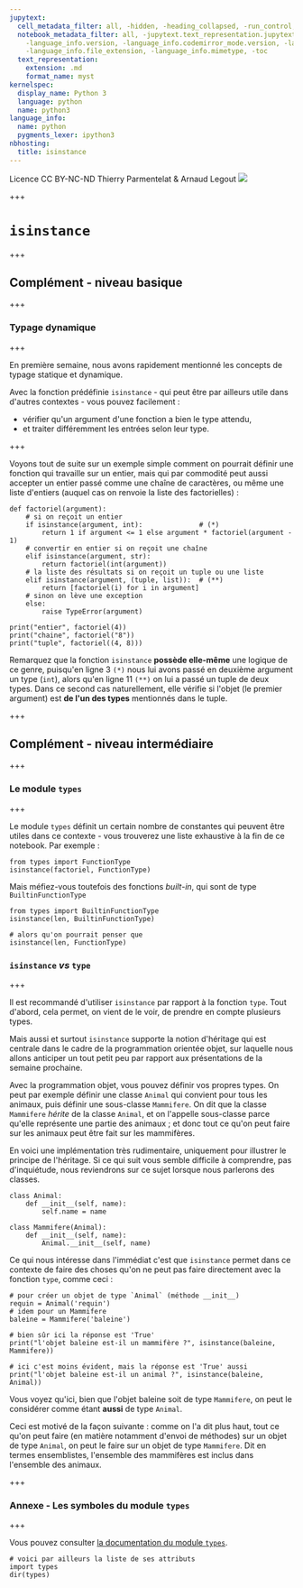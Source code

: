 ```yaml
---
jupytext:
  cell_metadata_filter: all, -hidden, -heading_collapsed, -run_control, -trusted
  notebook_metadata_filter: all, -jupytext.text_representation.jupytext_version, -jupytext.text_representation.format_version,
    -language_info.version, -language_info.codemirror_mode.version, -language_info.codemirror_mode,
    -language_info.file_extension, -language_info.mimetype, -toc
  text_representation:
    extension: .md
    format_name: myst
kernelspec:
  display_name: Python 3
  language: python
  name: python3
language_info:
  name: python
  pygments_lexer: ipython3
nbhosting:
  title: isinstance
---
```


<div class="licence">
<span>Licence CC BY-NC-ND</span>
<span>Thierry Parmentelat &amp; Arnaud Legout</span>
<span><img src="media/both-logos-small-alpha.png" /></span>
</div>

+++

# `isinstance`

+++

## Complément - niveau basique

+++

### Typage dynamique

+++

En première semaine, nous avons rapidement mentionné les concepts de typage statique et dynamique.

Avec la fonction prédéfinie `isinstance` - qui peut être par ailleurs utile dans d'autres contextes - vous pouvez facilement :

 * vérifier qu'un argument d'une fonction a bien le type attendu,
 * et traiter différemment les entrées selon leur type.

+++

Voyons tout de suite sur un exemple simple comment on pourrait définir une fonction qui travaille sur un entier, mais qui par commodité peut aussi accepter un entier passé comme une chaîne de caractères, ou même une liste d'entiers (auquel cas on renvoie la liste des factorielles) :

```{code-cell} ipython3
def factoriel(argument):
    # si on reçoit un entier
    if isinstance(argument, int):              # (*)
        return 1 if argument <= 1 else argument * factoriel(argument - 1)
    # convertir en entier si on reçoit une chaîne
    elif isinstance(argument, str):
        return factoriel(int(argument))
    # la liste des résultats si on reçoit un tuple ou une liste 
    elif isinstance(argument, (tuple, list)):  # (**)
        return [factoriel(i) for i in argument]
    # sinon on lève une exception
    else:
        raise TypeError(argument)
```

```{code-cell} ipython3
print("entier", factoriel(4))
print("chaine", factoriel("8"))
print("tuple", factoriel((4, 8)))
```

Remarquez que la fonction `isinstance` **possède elle-même** une logique de ce genre, puisqu'en ligne 3 `(*)` nous lui avons passé en deuxième argument un type (`int`), alors qu'en ligne 11  `(**)` on lui a passé un tuple de deux types. Dans ce second cas naturellement, elle vérifie si l'objet (le premier argument) est **de l'un des types** mentionnés dans le tuple.

+++

## Complément - niveau intermédiaire

+++

### Le module `types`

+++

Le module `types` définit un certain nombre de constantes qui peuvent être utiles dans ce contexte - vous trouverez une liste exhaustive à la fin de ce notebook. Par exemple :

```{code-cell} ipython3
from types import FunctionType
isinstance(factoriel, FunctionType)
```

Mais méfiez-vous toutefois des fonctions *built-in*, qui sont de type `BuiltinFunctionType`

```{code-cell} ipython3
from types import BuiltinFunctionType
isinstance(len, BuiltinFunctionType)
```

```{code-cell} ipython3
# alors qu'on pourrait penser que
isinstance(len, FunctionType)
```

### `isinstance` *vs* `type`

+++

Il est recommandé d'utiliser `isinstance` par rapport à la fonction `type`. Tout d'abord, cela permet, on vient de le voir, de prendre en compte plusieurs types. 

Mais aussi et surtout `isinstance` supporte la notion d'héritage qui est centrale dans le cadre de la programmation orientée objet, sur laquelle nous allons anticiper un tout petit peu par rapport aux présentations de la semaine prochaine. 

Avec la programmation objet, vous pouvez définir vos propres types. On peut par exemple définir une classe `Animal` qui convient pour tous les animaux, puis définir une sous-classe `Mammifere`. On dit que la classe `Mammifere` *hérite* de la classe `Animal`, et on l'appelle sous-classe parce qu'elle représente une partie des animaux ; et donc tout ce qu'on peut faire sur les animaux peut être fait sur les mammifères.

En voici une implémentation très rudimentaire, uniquement pour illustrer le principe de l'héritage. Si ce qui suit vous semble difficile à comprendre, pas d'inquiétude, nous reviendrons sur ce sujet lorsque nous parlerons des classes.

```{code-cell} ipython3
class Animal:
    def __init__(self, name):
        self.name = name

class Mammifere(Animal):
    def __init__(self, name):
        Animal.__init__(self, name)
```

Ce qui nous intéresse dans l'immédiat c'est que `isinstance` permet dans ce contexte de faire des choses qu'on ne peut pas faire directement avec la fonction `type`, comme ceci :

```{code-cell} ipython3
# pour créer un objet de type `Animal` (méthode __init__)
requin = Animal('requin')
# idem pour un Mammifere
baleine = Mammifere('baleine')

# bien sûr ici la réponse est 'True'
print("l'objet baleine est-il un mammifère ?", isinstance(baleine, Mammifere))
```

```{code-cell} ipython3
# ici c'est moins évident, mais la réponse est 'True' aussi
print("l'objet baleine est-il un animal ?", isinstance(baleine, Animal))
```

Vous voyez qu'ici, bien que l'objet baleine soit de type `Mammifere`, on peut le considérer comme étant **aussi** de type `Animal`. 

Ceci est motivé de la façon suivante : comme on l'a dit plus haut, tout ce qu'on peut faire (en matière notamment d'envoi de méthodes) sur un objet de type `Animal`, on peut le faire sur un objet de type `Mammifere`. Dit en termes ensemblistes, l'ensemble des mammifères est inclus dans l'ensemble des animaux.

+++

### Annexe - Les symboles du module `types`

+++

Vous pouvez consulter [la documentation du module `types`](https://docs.python.org/3/library/types.html).

```{code-cell} ipython3
# voici par ailleurs la liste de ses attributs
import types 
dir(types)
```
